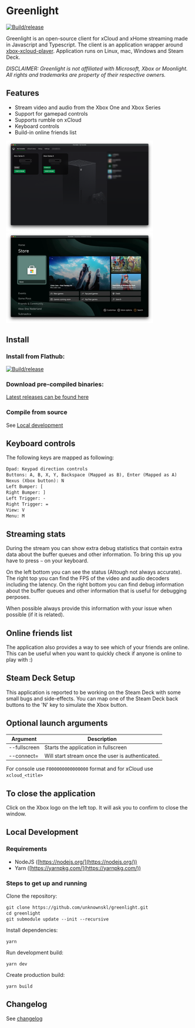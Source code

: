 # Greenlight

[![Build/release](https://github.com/unknownskl/greenlight/actions/workflows/build.yml/badge.svg)](https://github.com/unknownskl/greenlight/actions/workflows/build.yml)

Greenlight is an open-source client for xCloud and xHome streaming made in Javascript and Typescript. The client is an application wrapper around [xbox-xcloud-player](https://github.com/unknownskl/xbox-xcloud-player).
Application runs on Linux, mac, Windows and Steam Deck.

_DISCLAIMER: Greenlight is not affiliated with Microsoft, Xbox or Moonlight. All rights and trademarks are property of their respective owners._

## Features

- Stream video and audio from the Xbox One and Xbox Series
- Support for gamepad controls
- Supports rumble on xCloud
- Keyboard controls
- Build-in online friends list

<img src="images/main.png" width="400" /> <img src="images/stream.png" width="400" />

## Install

### Install from Flathub:
[![Build/release](https://flathub.org/assets/badges/flathub-badge-en.svg)](https://flathub.org/apps/details/io.github.unknownskl.greenlight)

### Download pre-compiled binaries:
[Latest releases can be found here](https://github.com/unknownskl/greenlight/releases)

### Compile from source

See [Local development](?tab=readme-ov-file#local-development)

## Keyboard controls

The following keys are mapped as following:

    Dpad: Keypad direction controls
    Buttons: A, B, X, Y, Backspace (Mapped as B), Enter (Mapped as A)
    Nexus (Xbox button): N
    Left Bumper: [
    Right Bumper: ]
    Left Trigger: -
    Right Trigger: =
    View: V
    Menu: M

## Streaming stats

During the stream you can show extra debug statistics that contain extra data about the buffer queues and other information. To bring this up you have to press `~` on your keyboard.

On the left bottom you can see the status (Altough not always accurate). The right top you can find the FPS of the video and audio decoders including the latency. On the right bottom you can find debug information about the buffer queues and other information that is useful for debugging perposes.

When possible always provide this information with your issue when possible (if it is related).

## Online friends list

The application also provides a way to see which of your friends are online. This can be useful when you want to quickly check if anyone is online to play with :)

## Steam Deck Setup

This application is reported to be working on the Steam Deck with some small bugs and side-effects. You can map one of the Steam Deck back buttons to the 'N' key to simulate the Xbox button.

## Optional launch arguments

| Argument | Description |
|----------|--------------|
| --fullscreen | Starts the application in fullscreen |
| --connect=<value> | Will start stream once the user is authenticated. |

For console use `F000000000000000` format and for xCloud use `xcloud_<title>`

## To close the application

Click on the Xbox logo on the left top. It will ask you to confirm to close the window.

## Local Development

### Requirements

- NodeJS ([https://nodejs.org/](https://nodejs.org/))
- Yarn ([https://yarnpkg.com/](https://yarnpkg.com/))

### Steps to get up and running

Clone the repository:

    git clone https://github.com/unknownskl/greenlight.git
    cd greenlight
    git submodule update --init --recursive

Install dependencies:

    yarn

Run development build:

    yarn dev

Create production build:

    yarn build

## Changelog

See [changelog](CHANGELOG.md)